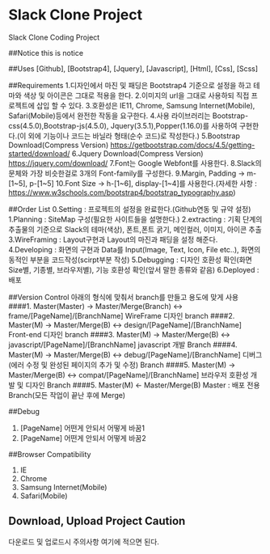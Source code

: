 # Slack Clone Project
Slack Clone Coding Project

##Notice
this is notice

##Uses
[Github], [Bootstrap4], [Jquery], [Javascript], [Html], [Css], [Scss]

##Requirements
1.디자인에서 마진 및 패딩은 Bootstrap4 기준으로 설정을 하고 테마와 색상 및 아이콘은 그대로 적용을 한다.
2.이미지의 url을 그대로 사용하되 직접 프로젝트에 삽입 할 수 있다.
3.호환성은 IE11, Chrome, Samsung Internet(Mobile), Safari(Mobile)등에서 완전한 작동을 요구한다.
4.사용 라이브러리는 Bootstrap-css(4.5.0),Bootstrap-js(4.5.0), Jquery(3.5.1),Popper(1.16.0)를 사용하여 구현한다.(이 외에 기능이나 코드는 바닐라 형태(순수 코드)로 작성한다.)
5.Bootstrap Download(Compress Version) https://getbootstrap.com/docs/4.5/getting-started/download/
6.Jquery Download(Compress Version) https://jquery.com/download/
7.Font는 Google Webfont를 사용한다.
8.Slack의 문체와 가장 비슷한걸로 3개의 Font-family를 구성한다.
9.Margin, Padding -> m-[1~5], p-[1~5]
10.Font Size -> h-[1~6], display-[1~4]를 사용한다.(자세한 사항 : https://www.w3schools.com/bootstrap4/bootstrap_typography.asp)

##Order List
0.Setting : 프로젝트의 설정을 완료한다.(Github연동 및 규약 설정)
1.Planning : SiteMap 구성(필요한 사이트들을 설명한다.)
2.extracting : 기획 단계의 추출물의 기준으로 Slack의 테마(색상), 폰트,폰트 굵기, 메인컬러, 이미지, 아이콘 추출
3.WireFraming : Layout구현과 Layout의 마진과 패딩을 설정 해준다.
4.Developing : 화면의 구현과 Data를 Input(Image, Text, Icon, File etc..), 화면의 동적인 부분을 코드작성(scirpt부분 작성)
5.Debugging : 디자인 호환성 확인(화면 Size별, 기종별, 브라우저별), 기능 호환성 확인(앞서 말한 종류와 같음)
6.Deployed : 배포

##Version Control
아래의 형식에 맞춰서 branch를 만들고 용도에 맞게 사용
####1. Master(Master) -> Master/Merge(Branch) <-> frame/[PageName]/[BranchName]
WireFrame 디자인 branch
####2. Master(M) -> Master/Merge(B) <-> design/[PageName]/[BranchName]
Front-end 디자인 branch
####3. Master(M) -> Master/Merge(B) <-> javascript/[PageName]/[BranchName]
javascript 개발 Branch
####4. Master(M) -> Master/Merge(B) <-> debug/[PageName]/[BranchName]
디버그(에러 수정 및 완성된 페이지의 추가 및 수정) Branch
####5. Master(M) -> Master/Merge(B) <-> compat/[PageName]/[BranchName]
브라우저 호환성 개발 및 디자인 Branch
####5. Master(M) <- Master/Merge(B)
Master : 배포 전용 Branch(모든 작업이 끝난 후에 Merge)

##Debug
1. [PageName] 어떤게 안되서 어떻게 바꿈1
1. [PageName] 어떤게 안되서 어떻게 바꿈2

##Browser Compatibility
1. IE
2. Chrome
3. Samsung Internet(Mobile)
4. Safari(Mobile)

## Download, Upload Project Caution
다운로드 및 업로드시 주의사항 여기에 적으면 된다.
